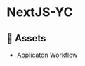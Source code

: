 # NextJS-YC

## <a name="links">🔗 Assets</a>

- [Applicaton Workflow](https://miro.com/app/board/uXjVLT_tMdU=/?share_link_id=580854757703)
